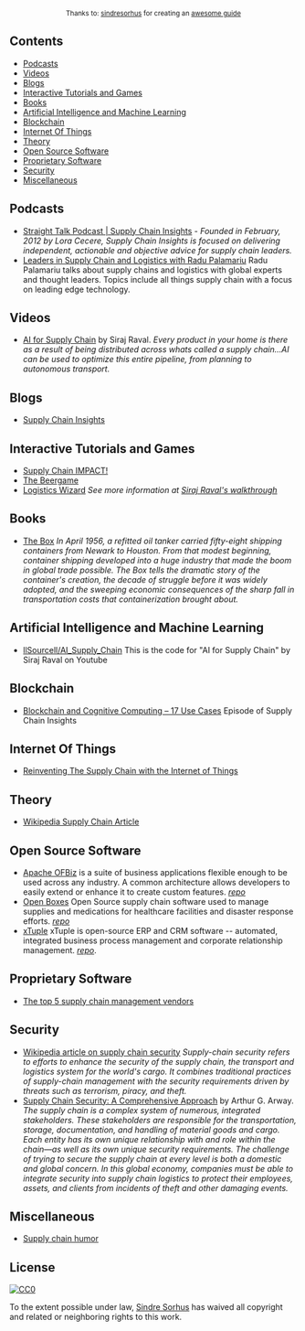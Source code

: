 <div align="center">
	<sup>Thanks to:
	<a href="https://github.com/sindresorhus">sindresorhus</a> for creating an <a href="https://github.com/sindresorhus/awesome">awesome guide</a>
	</sup>
</div>

## Contents

- [Podcasts](#podcasts)
- [Videos](#videos)
- [Blogs](#blogs)
- [Interactive Tutorials and Games](#tutorials-and-games)
- [Books](#books)
- [Artificial Intelligence and Machine Learning](#artificial-intelligence-and-machine-learning)
- [Blockchain](#blockchain)
- [Internet Of Things](#inte)
- [Theory](#theory)
- [Open Source Software](#oss)
- [Proprietary Software](#proprietary-software)
- [Security](#security)
- [Miscellaneous](#miscellaneous)


## Podcasts

- [Straight Talk Podcast | Supply Chain Insights](https://supplychaininsights.com/podcast/) - *Founded in February, 2012 by Lora Cecere, Supply Chain Insights is focused on delivering independent, actionable and objective advice for supply chain leaders.*
- [Leaders in Supply Chain and Logistics with Radu Palamariu](https://itunes.apple.com/us/podcast/leaders-in-supply-chain-and-logistics-with-radu-palamariu/id1263842780?mt=2)  Radu Palamariu talks about supply chains and logistics with global experts and thought leaders. Topics include all things supply chain with a focus on leading edge technology.

## Videos

- [AI for Supply Chain](https://www.youtube.com/watch?v=vwor9Fva1V4) by Siraj Raval. *Every product in your home is there as a result of being distributed across whats called a supply chain...AI can be used to optimize this entire pipeline, from planning to autonomous transport.*


## Blogs

- [Supply Chain Insights](http://supplychaininsights.com/blog)


## Interactive Tutorials and Games

- [Supply Chain IMPACT!](http://supplychaininsights.com/sci-impact-game/)
- [The Beergame](http://www.beergame.org/software)
- [Logistics Wizard](https://logistics-wizard.mybluemix.net/) *See more information at [Siraj Raval's walkthrough](https://github.com/llSourcell/AI_Supply_Chain/blob/master/WALKTHROUGH.md)*

## Books

- [The Box](https://www.goodreads.com/book/show/316767.The_Box) *In April 1956, a refitted oil tanker carried fifty-eight shipping containers from Newark to Houston. From that modest beginning, container shipping developed into a huge industry that made the boom in global trade possible. The Box tells the dramatic story of the container's creation, the decade of struggle before it was widely adopted, and the sweeping economic consequences of the sharp fall in transportation costs that containerization brought about.*


## Artificial Intelligence and Machine Learning

- [llSourcell/AI_Supply_Chain](https://github.com/llSourcell/AI_Supply_Chain) This is the code for "AI for Supply Chain" by Siraj Raval on Youtube

## Blockchain

- [Blockchain and Cognitive Computing – 17 Use Cases](https://player.fm/series/straight-talk-with-supply-chain-insights-1029949/blockchain-and-cognitive-computing-17-use-cases) Episode of Supply Chain Insights

## Internet Of Things

- [Reinventing The Supply Chain with the Internet of Things](http://cloudtransformation.cio.com/article/reinventing-the-supply-chain-with-the-internet-of-things/)

## Theory

- [Wikipedia Supply Chain Article](https://en.wikipedia.org/wiki/Supply_chain)

## Open Source Software

- [Apache OFBiz](http://ofbiz.apache.org/) is a suite of business applications flexible enough to be used across any industry. A common architecture allows developers to easily extend or enhance it to create custom features. *[repo](http://ofbiz.apache.org/source-repositories.html)*
- [Open Boxes](https://openboxes.com/) Open Source supply chain software used to manage supplies and medications for healthcare facilities and disaster response efforts. *[repo](https://github.com/openboxes/openboxes)*
- [xTuple](https://xtuple.com/) xTuple is open-source ERP and CRM software -- automated, integrated business process management and corporate relationship management.  *[repo](http://xtuple.github.io/)*.

## Proprietary Software

- [The top 5 supply chain management vendors](https://www.cio.com/article/2435746/supply-chain-management/the-top-5-supply-chain-management-vendors.html)

## Security

- [Wikipedia article on supply chain security](https://en.wikipedia.org/wiki/Supply_chain_security) *Supply-chain security refers to efforts to enhance the security of the supply chain, the transport and logistics system for the world's cargo. It combines traditional practices of supply-chain management with the security requirements driven by threats such as terrorism, piracy, and theft.*
- [Supply Chain Security: A Comprehensive Approach](https://www.crcpress.com/Supply-Chain-Security-A-Comprehensive-Approach/Arway/p/book/9781466511873) by Arthur G. Arway. *The supply chain is a complex system of numerous, integrated stakeholders. These stakeholders are responsible for the transportation, storage, documentation, and handling of material goods and cargo. Each entity has its own unique relationship with and role within the chain—as well as its own unique security requirements. The challenge of trying to secure the supply chain at every level is both a domestic and global concern. In this global economy, companies must be able to integrate security into supply chain logistics to protect their employees, assets, and clients from incidents of theft and other damaging events.*

## Miscellaneous

- [Supply chain humor](https://www.youtube.com/watch?v=otLWkF4sYTk)

## License

[![CC0](http://mirrors.creativecommons.org/presskit/buttons/88x31/svg/cc-zero.svg)](https://creativecommons.org/publicdomain/zero/1.0/)

To the extent possible under law, [Sindre Sorhus](https://sindresorhus.com) has waived all copyright and related or neighboring rights to this work.
